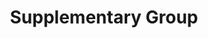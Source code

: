 ---
title: Supplementary Group
layout: docs  # Do not modify.

# Optional header image (relative to `static/img/` folder).
header:
  caption: ""
  image: ""
---